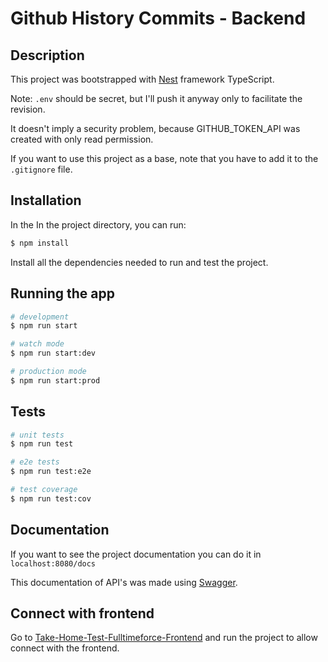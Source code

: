 # Github History Commits - Backend

## Description

This project was bootstrapped with [Nest](https://github.com/nestjs/nest) framework TypeScript.

Note: `.env` should be secret, but I'll push it anyway only to facilitate the revision.

It doesn't imply a security problem, because GITHUB_TOKEN_API was created with only read permission.

If you want to use this project as a base, note that you have to add it to the `.gitignore` file.

## Installation

In the In the project directory, you can run:

```bash
$ npm install
```

Install all the dependencies needed to run and test the project.

## Running the app

```bash
# development
$ npm run start

# watch mode
$ npm run start:dev

# production mode
$ npm run start:prod
```

## Tests

```bash
# unit tests
$ npm run test

# e2e tests
$ npm run test:e2e

# test coverage
$ npm run test:cov
```

## Documentation

If you want to see the project documentation you can do it in `localhost:8080/docs`

This documentation of API's was made using [Swagger](https://swagger.io/).

## Connect with frontend

Go to [Take-Home-Test-Fulltimeforce-Frontend](https://github.com/Franccesco1907/Take-Home-Test-Fulltimeforce-Frontend) and run the project to allow connect with the frontend.
